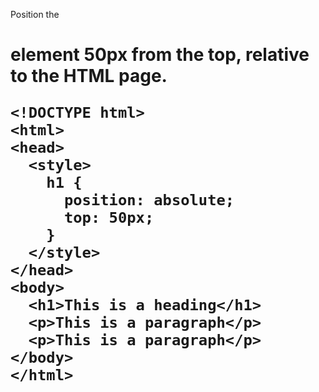 Position the <h1> element 50px from the top, relative to the HTML page.

    <!DOCTYPE html>
    <html>
    <head>
      <style>
        h1 {
          position: absolute;
          top: 50px;
        }
      </style>
    </head>
    <body>
      <h1>This is a heading</h1>
      <p>This is a paragraph</p>
      <p>This is a paragraph</p>
    </body>
    </html>
